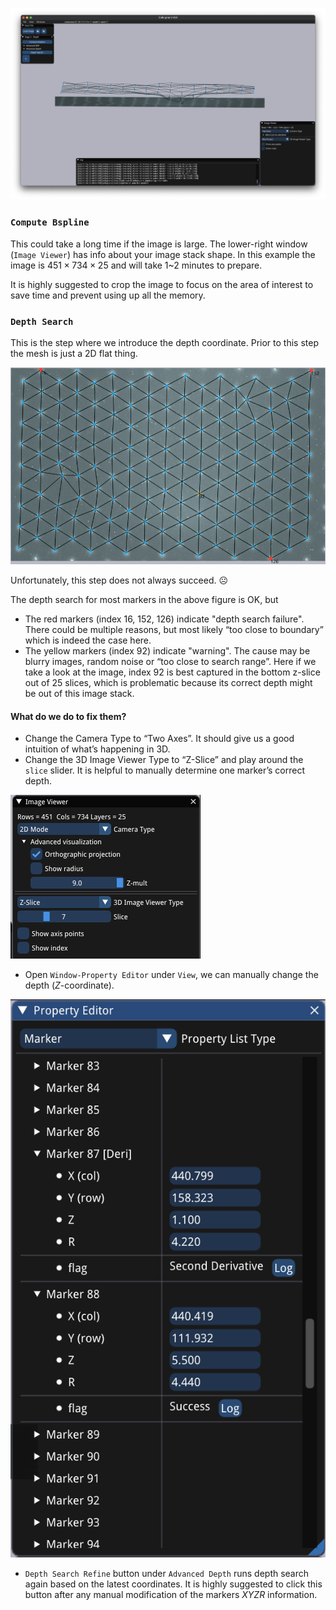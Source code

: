 ![](./media/usage2.png)

###	`Compute Bspline`

This could take a long time if the image is large. The lower-right window (`Image Viewer`) has info about your image stack shape. In this example the image is $451\times 734\times 25$ and will take 1~2 minutes to prepare.

It is highly suggested to crop the image to focus on the area of interest to save time and prevent using up all the memory.

### `Depth Search`

This is the step where we introduce the depth coordinate. Prior to this step the mesh is just a 2D flat thing.

![](./media/depth.png)

Unfortunately, this step does not always succeed. ☹️

The depth search for most markers in the above figure is OK, but 

-  The red markers (index 16, 152, 126) indicate "depth search failure". There could be multiple reasons, but most likely “too close to boundary” which is indeed the case here.
-  The yellow markers (index 92) indicate "warning". The cause may be blurry images, random noise or “too close to search range”. Here if we take a look at the image, index 92 is best captured in the bottom z-slice out of 25 slices, which is problematic because its correct depth might be out of this image stack.

#### What do we do to fix them?
-	Change the Camera Type to “Two Axes”. It should give us a good intuition of what’s happening in 3D.
-	Change the 3D Image Viewer Type to “Z-Slice” and play around the `slice` slider. It is helpful to manually determine one marker’s correct depth.

![](./media/depth_fix1.png)

-	Open `Window-Property Editor` under `View`, we can manually change the depth ($Z$-coordinate).

![](./media/depth_fix2.png)

-	`Depth Search Refine` button under `Advanced Depth` runs depth search again based on the latest coordinates. It is highly suggested to click this button after any manual modification of the markers $XYZR$ information.

